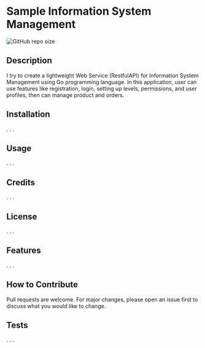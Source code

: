 
# Sample Information System Management

![GitHub repo size](https://img.shields.io/github/repo-size/gusrylmubarok/goadminproduct?style=flat-square)

## Description

I try to create a lightweight Web Service (RestfulAPI) for Information System Management using Go programming language. In this application, user can use features like registration, login, setting up levels, permissions, and user profiles, then can manage product and orders.


## Installation

. . .

## Usage

. . .

## Credits

. . .

## License

. . .

## Features

. . .

## How to Contribute

Pull requests are welcome. For major changes, please open an issue first to discuss what you would like to change.

## Tests

. . .
